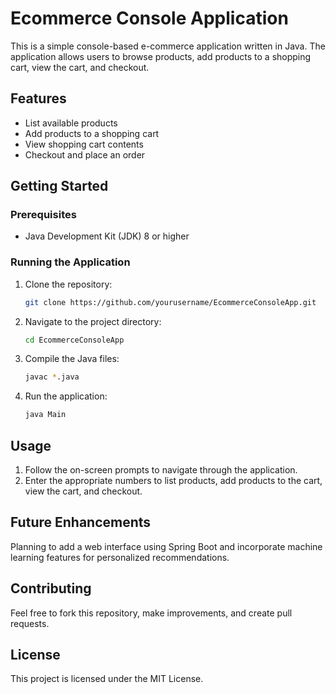 # Ecommerce Console Application

This is a simple console-based e-commerce application written in Java. The application allows users to browse products, add products to a shopping cart, view the cart, and checkout.

## Features
- List available products
- Add products to a shopping cart
- View shopping cart contents
- Checkout and place an order

## Getting Started

### Prerequisites
- Java Development Kit (JDK) 8 or higher

### Running the Application
1. Clone the repository:
    ```bash
    git clone https://github.com/yourusername/EcommerceConsoleApp.git
    ```
2. Navigate to the project directory:
    ```bash
    cd EcommerceConsoleApp
    ```
3. Compile the Java files:
    ```bash
    javac *.java
    ```
4. Run the application:
    ```bash
    java Main
    ```

## Usage
1. Follow the on-screen prompts to navigate through the application.
2. Enter the appropriate numbers to list products, add products to the cart, view the cart, and checkout.

## Future Enhancements
Planning to add a web interface using Spring Boot and incorporate machine learning features for personalized recommendations.

## Contributing
Feel free to fork this repository, make improvements, and create pull requests.

## License
This project is licensed under the MIT License.
